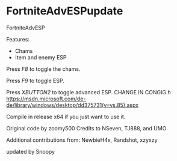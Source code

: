 # FortniteAdvESPupdate
FortniteAdvESP

Features:
- Chams
- Item and enemy ESP


Press *F8* to toggle the chams.

Press *F9* to toggle ESP.

Press *XBUTTON2* to toggle advanced ESP.
CHANGE IN CONGIG.h
https://msdn.microsoft.com/de-de/library/windows/desktop/dd375731(v=vs.85).aspx

Compile in release x64 if you just want to use it.





Original code by zoomy500
Credits to NSeven, TJ888, and UMO

Additional contributions from: NewbieH4x, Randshot, xzyxzy

updated by Snoopy

